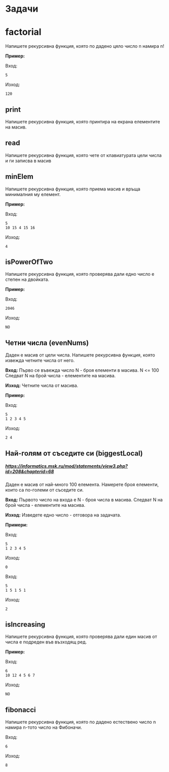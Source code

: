 # Задачи

# factorial
Напишете рекурсивна функция, която по дадено цяло число n намира n!

**Пример:**

Вход:

	5

Изход:

	120

## print
Напишете рекурсивна функция, която принтира на екрана елементите на масив.

## read
Напишете рекурсивна функция, която чете от клавиатурата цели числа и ги записва в масив

## minElem
Напишете рекурсивна функция, която приема масив и връща минималния му елемент.

**Пример:**

Вход:

	5
	10 15 4 15 16

Изход:

	4

## isPowerOfTwo
Напишете рекурсивна функция, която проверява дали едно число е степен на двойката.

**Пример:**

Вход:

	2046

Изход:

	NO

## Четни числа (evenNums)
Даден е масив от цели числа. Напишете рекурсивна функция, която извежда четните числа от него.

**Вход:** Първо се въвежда число N - броя елементи в масива. N <= 100 Следват N на брой числа - елементите на масива.

**Изход:** Четните числа от масива. 

**Пример:**

Вход:

	5
	1 2 3 4 5

Изход:
	
	2 4

## Най-голям от съседите си (biggestLocal)
##### https://informatics.msk.ru/mod/statements/view3.php?id=208&chapterid=68

Даден е масив от най-много 100 елемента. Намерете броя елементи, които са по-големи от съседите си.

**Вход:** Първото число на входа е N - броя числа в масива. Следват N на брой числа - елементите на масива.

**Изход:** Изведете едно число - отговора на задачата.

**Примери:**

Вход: 

	5
	1 2 3 4 5

Изход:

	0

Вход:

	5
	1 5 1 5 1

Изход:

	2

## isIncreasing
Напишете рекурсивна функция, която проверява дали един масив от числа е подреден във възходящ ред.

**Пример:**

Вход:

	6
	10 12 4 5 6 7

Изход:

	NO

## fibonacci
Напишете рекурсивна функция, която по дадено естествено число n намира n-тото число на Фибоначи.

Вход:

	6

Изход:

	8
